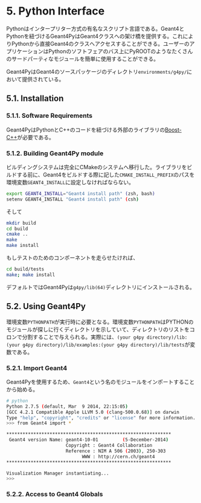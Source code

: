 # 5. Python Interface
Pythonはインタープリター方式の有名なスクリプト言語である。Geant4とPythonを紐づけるGeant4PyはGeant4クラスへの架け橋を提供する。これによりPythonから直接Geant4のクラスへアクセスすることができる。ユーザーのアプリケーションはPythonのソフトフェアのバス上にPyROOTのようなたくさんのサードパーティなモジュールを簡単に使用することができる。

Geant4PyはGeant4のソースパッケージのディレクトリ`environments/g4py/`において提供されている。

## 5.1. Installation
### 5.1.1. Software Requirements
Geant4PyはPythonとC++のコードを紐づける外部のライブラリの[Boost-C++](http://www.boost.org/)が必要である。

### 5.1.2. Building Geant4Py module
ビルディングシステムは完全にCMakeのシステムへ移行した。ライブラリをビルドする前に、Geant4をビルドする際に記した`CMAKE_INSTALL_PREFIX`のパスを環境変数`GEANT4_INSTALL`に設定しなければならない。
```bash
export GEANT4_INSTALL="Geant4 install path" (zsh, bash)
setenv GEANT4_INSTALL "Geant4 install path" (csh)
```
そして
```bash
mkdir build
cd build
cmake ..   
make
make install
```
もしテストのためのコンポーネントを走らせたければ、
```bash
cd build/tests
make; make install
```
デフォルトではGeant4Pyは`g4py/lib(64)`ディレクトリにインストールされる。

## 5.2. Using Geant4Py
環境変数`PYTHONPATH`が実行時に必要となる。環境変数`PYTHONPATH`はPYTHONのモジュールが探しに行くディレクトリを示していて、ディレクトリのリストをコロンで分割することで与えられる。実際には、`(your g4py directory)/lib:(your g4py directory)/lib/examples:(your g4py directory)/lib/tests`が変数である。

### 5.2.1. Import Geant4
Geant4Pyを使用するため、`Geant4`という名のモジュールをインポートすることから始める。
```bash
# python
Python 2.7.5 (default, Mar  9 2014, 22:15:05) 
[GCC 4.2.1 Compatible Apple LLVM 5.0 (clang-500.0.68)] on darwin
Type "help", "copyright", "credits" or "license" for more information.
>>> from Geant4 import *

*************************************************************
 Geant4 version Name: geant4-10-01         (5-December-2014)
                      Copyright : Geant4 Collaboration
                      Reference : NIM A 506 (2003), 250-303
                            WWW : http://cern.ch/geant4
*************************************************************

Visualization Manager instantiating...
>>>
```

### 5.2.2. Access to Geant4 Globals
